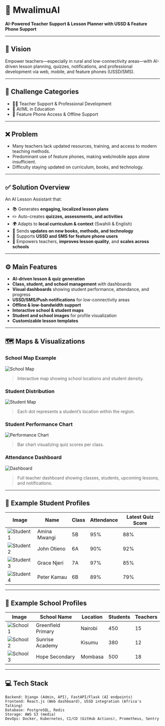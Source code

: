 # 🌟 MwalimuAI

**AI-Powered Teacher Support & Lesson Planner with USSD & Feature Phone Support**

---

## 🚀 Vision
Empower teachers—especially in rural and low-connectivity areas—with AI-driven lesson planning, quizzes, notifications, and professional development via web, mobile, and feature phones (USSD/SMS).

---

## 📂 Challenge Categories
- 👩‍🏫 Teacher Support & Professional Development  
- 🤖 AI/ML in Education  
- 📱 Feature Phone Access & Offline Support  

---

## ❌ Problem
- Many teachers lack updated resources, training, and access to modern teaching methods.  
- Predominant use of feature phones, making web/mobile apps alone insufficient.  
- Difficulty staying updated on curriculum, books, and technology.  

---

## ✅ Solution Overview
An AI Lesson Assistant that:  
- 📚 Generates **engaging, localized lesson plans**  
- ✏️ Auto-creates **quizzes, assessments, and activities**  
- 🌍 Adapts to **local curriculum & context** (Swahili & English)  
- 📲 Sends **updates on new books, methods, and technology**  
- 📡 Supports **USSD and SMS for feature phone users**  
- 🔑 Empowers teachers, **improves lesson quality**, and **scales across schools**  

---

## ⚙️ Main Features
- **AI-driven lesson & quiz generation**  
- **Class, student, and school management** with dashboards  
- **Visual dashboards** showing student performance, attendance, and progress  
- **USSD/SMS/Push notifications** for low-connectivity areas  
- **Offline & low-bandwidth support**  
- **Interactive school & student maps**  
- **Student and school images** for profile visualization  
- **Customizable lesson templates**  

---

## 🗺️ Maps & Visualizations

### School Map Example
![School Map](https://upload.wikimedia.org/wikipedia/commons/thumb/e/e0/Kenya_location_map.svg/640px-Kenya_location_map.svg.png)  
> Interactive map showing school locations and student density.

### Student Distribution
![Student Map](https://upload.wikimedia.org/wikipedia/commons/3/35/Population_distribution_map_of_Kenya.png)  
> Each dot represents a student’s location within the region.

### Student Performance Chart
![Performance Chart](https://chart.googleapis.com/chart?cht=bvg&chs=500x300&chd=t:88,76,92,85,79,95&chl=Class+5A|Class+5B|Class+6A|Class+6B|Class+7A|Class+7B&chtt=Student+Quiz+Scores)  
> Bar chart visualizing quiz scores per class.

### Attendance Dashboard
![Dashboard](https://www.gstatic.com/webp/gallery/1.jpg)  
> Full teacher dashboard showing classes, students, upcoming lessons, and notifications.

---

## 📝 Example Student Profiles

| Image | Name | Class | Attendance | Latest Quiz Score |
|-------|------|-------|------------|-----------------|
| ![Student 1](https://randomuser.me/api/portraits/women/68.jpg) | Amina Mwangi | 5B | 95% | 88% |
| ![Student 2](https://randomuser.me/api/portraits/men/45.jpg) | John Otieno | 6A | 90% | 92% |
| ![Student 3](https://randomuser.me/api/portraits/women/12.jpg) | Grace Njeri | 7A | 97% | 85% |
| ![Student 4](https://randomuser.me/api/portraits/men/22.jpg) | Peter Kamau | 6B | 89% | 79% |

---

## 🏫 Example School Profiles

| Image | School Name | Location | Students | Teachers |
|-------|------------|---------|---------|---------|
| ![School 1](https://upload.wikimedia.org/wikipedia/commons/thumb/0/05/School_building_in_Kenya.jpg/640px-School_building_in_Kenya.jpg) | Greenfield Primary | Nairobi | 450 | 15 |
| ![School 2](https://upload.wikimedia.org/wikipedia/commons/thumb/d/d9/School_in_rural_Kenya.jpg/640px-School_in_rural_Kenya.jpg) | Sunrise Academy | Kisumu | 380 | 12 |
| ![School 3](https://upload.wikimedia.org/wikipedia/commons/thumb/1/1b/School_in_rural_area.jpg/640px-School_in_rural_area.jpg) | Hope Secondary | Mombasa | 500 | 18 |

---

## 💻 Tech Stack
```text
Backend: Django (Admin, API), FastAPI/Flask (AI endpoints)
Frontend: React.js (Web dashboard), USSD integration (Africa's Talking)
Database: PostgreSQL, Redis
Storage: AWS S3 (media)
DevOps: Docker, Kubernetes, CI/CD (GitHub Actions), Prometheus, Sentry

